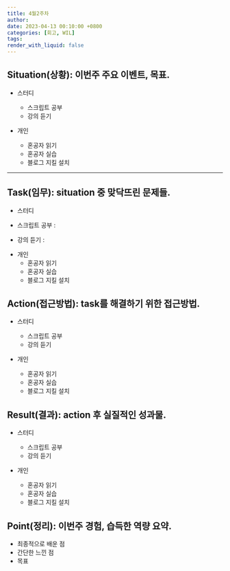 ```yaml
---
title: 4월2주차
author: 
date: 2023-04-13 00:10:00 +0800
categories: [회고, WIL]
tags: 
render_with_liquid: false
---
```




## Situation(상황): 이번주 주요 이벤트, 목표.
- 스터디
  +  스크립트 공부 
  +  강의 듣기 

- 개인
  +  혼공자 읽기 
  +  혼공자 실습
  +  블로그 지킬 설치

---
## Task(임무): situation 중 맞닥뜨린 문제들.
 - 스터디
  +  스크립트 공부 :
        
  +  강의 듣기 : 

- 개인
  +  혼공자 읽기 
  +  혼공자 실습
  +  블로그 지킬 설치


## Action(접근방법): task를 해결하기 위한 접근방법.

- 스터디
  +  스크립트 공부 
  +  강의 듣기 

- 개인
  +  혼공자 읽기 
  +  혼공자 실습
  +  블로그 지킬 설치

## Result(결과): action 후 실질적인 성과물. 

- 스터디
  +  스크립트 공부 
  +  강의 듣기 

- 개인
  +  혼공자 읽기 
  +  혼공자 실습
  +  블로그 지킬 설치
## Point(정리): 이번주 경험, 습득한 역량 요약.

- 최종적으로 배운 점
- 간단한 느낀 점
- 목표

